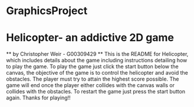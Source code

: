 # GraphicsProject
# Helicopter- an addictive 2D game
** by Christopher Weir - G00309429 **
This is the README for Helicopter, which includes details about the game including instructions detailing how to play the game.
To play the game just click the start button below the canvas, the objective of the game is to control the helicopter and avoid the obstacles.
The player must try to attain the highest score possible.
The game will end once the player either collides with the canvas walls or collides with the obstacles. 
To restart the game just press the start button again.
Thanks for playing!!
